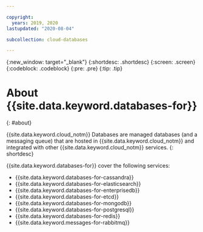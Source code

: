 ```yaml
---

copyright:
  years: 2019, 2020
lastupdated: "2020-08-04"

subcollection: cloud-databases

---
```


{:new_window: target="_blank"}
{:shortdesc: .shortdesc}
{:screen: .screen}
{:codeblock: .codeblock}
{:pre: .pre}
{:tip: .tip}

# About {{site.data.keyword.databases-for}}
{: #about}

{{site.data.keyword.cloud_notm}} Databases are managed databases (and a messaging queue) that are hosted in {{site.data.keyword.cloud_notm}} and integrated with other {{site.data.keyword.cloud_notm}} services. 
{: shortdesc}

{{site.data.keyword.databases-for}} cover the following services:
- {{site.data.keyword.databases-for-cassandra}}
- {{site.data.keyword.databases-for-elasticsearch}}
- {{site.data.keyword.databases-for-enterprisedb}}
- {{site.data.keyword.databases-for-etcd}}
- {{site.data.keyword.databases-for-mongodb}}
- {{site.data.keyword.databases-for-postgresql}}
- {{site.data.keyword.databases-for-redis}}
- {{site.data.keyword.messages-for-rabbitmq}}

